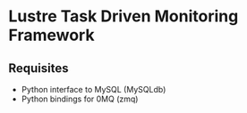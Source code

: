 # Lustre Task Driven Monitoring Framework

## Requisites
* Python interface to MySQL (MySQLdb)
* Python bindings for 0MQ (zmq)
